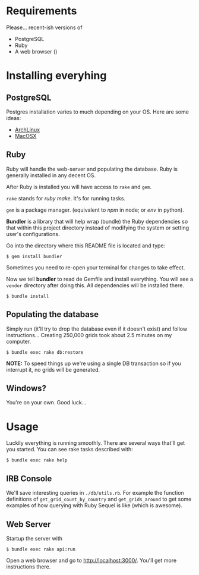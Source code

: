 # Requirements

Please... recent-ish versions of

- PostgreSQL
- Ruby
- A web browser ()

# Installing everyhing

## PostgreSQL

Postgres installation varies to much depending on your OS. Here are some ideas:

- [ArchLinux](https://wiki.archlinux.org/index.php/PostgreSQL)
- [MacOSX](http://www.postgresql.org/download/macosx/)


## Ruby

Ruby will handle the web-server and populating the database. Ruby is
generally installed in any decent OS.

After Ruby is installed you will have access to ``rake`` and ``gem``.

``rake`` stands for *ruby make*. It's for running tasks.

``gem`` is a package manager. (equivalent to *npm* in node; or *env* in python).


__Bundler__ is a library that will help wrap (bundle) the Ruby dependencies
so that within this project directory instead of modifying the system
or setting user's configurations.

Go into the directory where this README file is located and type:

    $ gem install bundler

Sometimes you need to re-open your terminal for changes to take effect.

Now we tell __bundler__ to read de Gemfile and install everything. You
will see a ``vendor`` directory after doing this. All dependencies
will be installed there.

    $ bundle install


## Populating the database

Simply run (it'll try to drop the database even if it doesn't exist)
and follow instructions... Creating 250,000 grids took about 2.5
minutes on my computer.

    $ bundle exec rake db:restore

**NOTE:** To speed things up we're using a single DB transaction so if
you interrupt it, no grids will be generated.


## Windows?

You're on your own. Good luck...


# Usage

Luckily everything is running smoothly. There are several ways that'll get
you started. You can see rake tasks described with:

    $ bundle exec rake help


## IRB Console

We'll save interesting queries in ``./db/utils.rb``. For example
the function definitions of ``get_grid_count_by_country`` and
``get_grids_around`` to get some examples of how querying with
Ruby Sequel is like (which is awesome).


## Web Server

Startup the server with

    $ bundle exec rake api:run

Open a web browser and go to
[http://localhost:3000/](http://localhost:3000/). You'll get
more instructions there.
